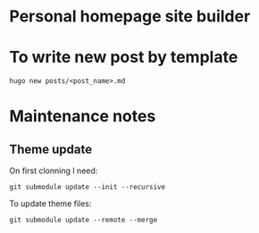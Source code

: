 # Personal homepage site builder

# To write new post by template

`hugo new posts/<post_name>.md`


# Maintenance notes

## Theme update

On first clonning I need:

```
git submodule update --init --recursive
```

To update theme files:

 ```
 git submodule update --remote --merge
 ```